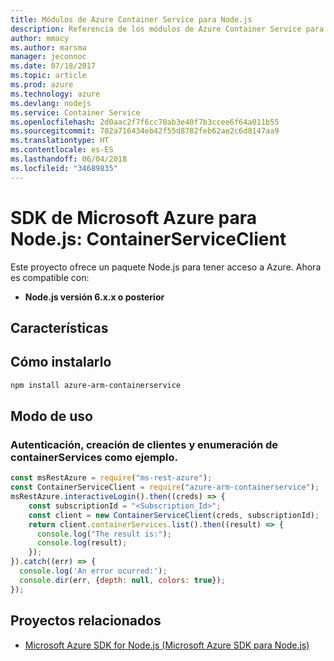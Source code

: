 ```yaml
---
title: Módulos de Azure Container Service para Node.js
description: Referencia de los módulos de Azure Container Service para Node.js
author: mmacy
ms.author: marsma
manager: jeconnoc
ms.date: 07/18/2017
ms.topic: article
ms.prod: azure
ms.technology: azure
ms.devlang: nodejs
ms.service: Container Service
ms.openlocfilehash: 2d0aac2f7f6cc70ab3e40f7b3ccee6f64a011b55
ms.sourcegitcommit: 702a716434eb42f55d8782feb62ae2c6d8147aa9
ms.translationtype: HT
ms.contentlocale: es-ES
ms.lasthandoff: 06/04/2018
ms.locfileid: "34689835"
---
```

# <a name="microsoft-azure-sdk-for-nodejs---containerserviceclient"></a>SDK de Microsoft Azure para Node.js: ContainerServiceClient
Este proyecto ofrece un paquete Node.js para tener acceso a Azure. Ahora es compatible con:
- **Node.js versión 6.x.x o posterior**

## <a name="features"></a>Características


## <a name="how-to-install"></a>Cómo instalarlo

```bash
npm install azure-arm-containerservice
```

## <a name="how-to-use"></a>Modo de uso

### <a name="authentication-client-creation-and-list-containerservices-as-an-example"></a>Autenticación, creación de clientes y enumeración de containerServices como ejemplo.

```javascript
const msRestAzure = require("ms-rest-azure");
const ContainerServiceClient = require("azure-arm-containerservice");
msRestAzure.interactiveLogin().then((creds) => {
    const subscriptionId = "<Subscription_Id>";
    const client = new ContainerServiceClient(creds, subscriptionId);
    return client.containerServices.list().then((result) => {
      console.log("The result is:");
      console.log(result);
    });
}).catch((err) => {
  console.log('An error ocurred:');
  console.dir(err, {depth: null, colors: true});
});
```

## <a name="related-projects"></a>Proyectos relacionados

- [Microsoft Azure SDK for Node.js (Microsoft Azure SDK para Node.js)](https://github.com/Azure/azure-sdk-for-node)